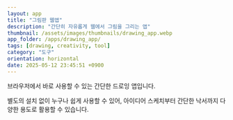 ```yaml
---
layout: app
title: "그림판 웹앱"
description: "간단히 자유롭게 웹에서 그림을 그리는 앱"
thumbnail: /assets/images/thumbnails/drawing_app.webp
app_folder: /apps/drawing_app/
tags: [drawing, creativity, tool]
category: "도구"
orientation: horizontal
date: 2025-05-12 23:45:51 +0900
---
```


브라우저에서 바로 사용할 수 있는 간단한 드로잉 앱입니다.

별도의 설치 없이 누구나 쉽게 사용할 수 있어, 아이디어 스케치부터 간단한 낙서까지 다양한 용도로 활용할 수 있습니다.

